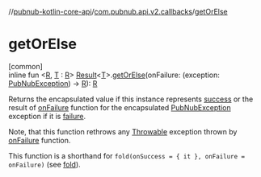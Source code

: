 //[pubnub-kotlin-core-api](../../index.md)/[com.pubnub.api.v2.callbacks](index.md)/[getOrElse](get-or-else.md)

# getOrElse

[common]\
inline fun &lt;[R](get-or-else.md), [T](get-or-else.md) : [R](get-or-else.md)&gt; [Result](-result/index.md)&lt;[T](get-or-else.md)&gt;.[getOrElse](get-or-else.md)(onFailure: (exception: [PubNubException](../com.pubnub.api/-pub-nub-exception/index.md)) -&gt; [R](get-or-else.md)): [R](get-or-else.md)

Returns the encapsulated value if this instance represents [success](-result/is-success.md) or the result of [onFailure](get-or-else.md) function for the encapsulated [PubNubException](../com.pubnub.api/-pub-nub-exception/index.md) exception if it is [failure](-result/is-failure.md).

Note, that this function rethrows any [Throwable](https://kotlinlang.org/api/latest/jvm/stdlib/kotlin-stdlib/kotlin/-throwable/index.html) exception thrown by [onFailure](get-or-else.md) function.

This function is a shorthand for `fold(onSuccess = { it }, onFailure = onFailure)` (see [fold](fold.md)).
